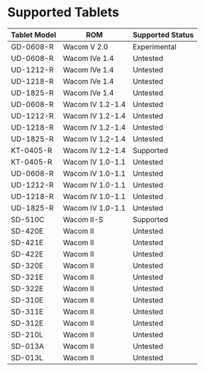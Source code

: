 # Supported Tablets

| Tablet Model | ROM              | Supported Status    |
|--------------|------------------|---------------------|
| GD-0608-R    | Wacom V 2.0      | Experimental        |
| UD-0608-R    | Wacom IVe 1.4    | Untested            |
| UD-1212-R    | Wacom IVe 1.4    | Untested            |
| UD-1218-R    | Wacom IVe 1.4    | Untested            |
| UD-1825-R    | Wacom IVe 1.4    | Untested            |
| UD-0608-R    | Wacom IV 1.2-1.4 | Untested            |
| UD-1212-R    | Wacom IV 1.2-1.4 | Untested            |
| UD-1218-R    | Wacom IV 1.2-1.4 | Untested            |
| UD-1825-R    | Wacom IV 1.2-1.4 | Untested            |
| KT-0405-R    | Wacom IV 1.2-1.4 | Supported           |
| KT-0405-R    | Wacom IV 1.0-1.1 | Untested            |
| UD-0608-R    | Wacom IV 1.0-1.1 | Untested            |
| UD-1212-R    | Wacom IV 1.0-1.1 | Untested            |
| UD-1218-R    | Wacom IV 1.0-1.1 | Untested            |
| UD-1825-R    | Wacom IV 1.0-1.1 | Untested            |
| SD-510C      | Wacom II-S       | Supported           |
| SD-420E      | Wacom II         | Untested            |
| SD-421E      | Wacom II         | Untested            |
| SD-422E      | Wacom II         | Untested            |
| SD-320E      | Wacom II         | Untested            |
| SD-321E      | Wacom II         | Untested            |
| SD-322E      | Wacom II         | Untested            |
| SD-310E      | Wacom II         | Untested            |
| SD-311E      | Wacom II         | Untested            |
| SD-312E      | Wacom II         | Untested            |
| SD-210L      | Wacom II         | Untested            |
| SD-013A      | Wacom II         | Untested            |
| SD-013L      | Wacom II         | Untested            |